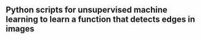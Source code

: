 ## Python scripts for unsupervised machine learning to learn a function that detects edges in images
